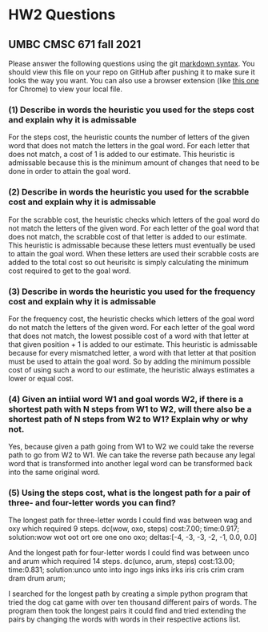# HW2 Questions
## UMBC CMSC 671 fall 2021

Please answer the following questions using the git [markdown syntax](https://guides.github.com/features/mastering-markdown/).  You should view this file on your repo on GitHub after pushing it to make sure it looks the way you want.  You can also use a browser extension (like [this one](https://chrome.google.com/webstore/detail/markdown-preview-plus/febilkbfcbhebfnokafefeacimjdckgl) for Chrome) to view your local file.

### (1) Describe in words the heuristic you used for the steps cost and explain why it is admissable

For the steps cost, the heuristic counts the number of letters of the given word that does not match the letters in the goal word. For each letter that does not match, a cost of 1 is added to our estimate. 
This heuristic is admissable because this is the minimum amount of changes that need to be done in order to attain the goal word.

### (2) Describe in words the heuristic you used for the scrabble cost and explain why it is admissable

For the scrabble cost, the heuristic checks which letters of the goal word do not match the letters of the given word. For each letter of the goal word that does not match, the scrabble cost of that letter is added to our estimate.
This heuristic is admissable because these letters must eventually be used to attain the goal word. When these letters are used their scrabble costs are added to the total cost so out heurisitc is simply calculating the minimum cost required to get to the goal word.
### (3) Describe in words the heuristic you used for the frequency cost and explain why it is admissable

For the frequency cost, the heuristic checks which letters of the goal word do not match the letters of the given word. For each letter of the goal word that does not match, the lowest possible cost of a word with that letter at that given position + 1 is added to our estimate. 
This heuristic is admissable because for every mismatched letter, a word with that letter at that position must be used to attain the goal word. So by adding the minimum possible cost of using such a word to our estimate, the heuristic always estimates a lower or equal cost.


### (4) Given an intiial word W1 and goal words W2, if there is a shortest path with N steps from W1 to W2, will there also be a shortest path of N steps from W2 to W1?  Explain why or why not.

Yes, because given a path going from W1 to W2 we could take the reverse path to go from W2 to W1. We can take the reverse path because any legal word that is transformed into another legal word can be transformed back into the same original word.

### (5) Using the steps cost, what is the longest path for a pair of three- and four-letter words you can find?

The longest path for three-letter words I could find was between wag and oxy which required 9 steps.
dc(wow, oxo, steps) cost:7.00; time:0.917; solution:wow wot oot ort ore one ono oxo; deltas:[-4, -3, -3, -2, -1, 0.0, 0.0]

And the longest path for four-letter words I could find was between unco and arum which required 14 steps. 
dc(unco, arum, steps) cost:13.00; time:0.831; solution:unco unto into ingo ings inks irks iris cris crim cram dram drum arum;

I searched for the longest path by creating a simple python program that tried the dog cat game with over ten thousand different pairs of words. The program then took the longest pairs it could find and tried extending the pairs by changing the words with words in their respective actions list.